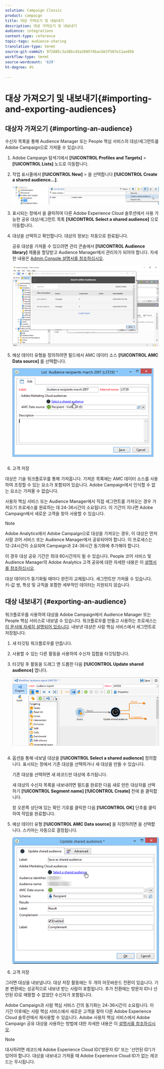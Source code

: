 ```yaml
---
solution: Campaign Classic
product: campaign
title: 대상 가져오기 및 내보내기
description: 대상 가져오기 및 내보내기
audience: integrations
content-type: reference
topic-tags: audience-sharing
translation-type: tm+mt
source-git-commit: 972885c3a38bcd3a260574bacbb3f507e11ae05b
workflow-type: tm+mt
source-wordcount: '629'
ht-degree: 4%

---
```



# 대상 가져오기 및 내보내기{#importing-and-exporting-audiences}

## 대상자 가져오기 {#importing-an-audience}

수신자 목록을 통해 Audience Manager 또는 People 핵심 서비스의 대상/세그먼트를 Adobe Campaign으로 가져올 수 있습니다.

1. Adobe Campaign 탐색기에서 **[!UICONTROL Profiles and Targets]** > **[!UICONTROL Lists]** 노드로 이동합니다.
1. 작업 표시줄에서 **[!UICONTROL New]** > 을 선택합니다 **[!UICONTROL Create a shared audience...]**.

   ![](assets/aam_import_audience.png)

1. 표시되는 창에서 을 클릭하여 다른 Adobe Experience Cloud 솔루션에서 사용 가능한 공유 대상/세그먼트 목록 **[!UICONTROL Select a shared audience]** 으로 이동합니다.
1. 대상을 선택하고 확인합니다. 대상의 정보는 자동으로 완료됩니다.

   공유 대상을 가져올 수 있으려면 관리 콘솔에서 **[!UICONTROL Audience library]** 제품을 할당받고 Audience Manager에서 관리자가 되어야 합니다. 자세한 내용은 [Admin Console 설명서를 참조하십시오](https://helpx.adobe.com/kr/enterprise/managing/user-guide.html).

   ![](assets/aam_import_audience_3.png)

1. 예상 데이터 유형을 정의하려면 필드에서 AMC 데이터 소스 **[!UICONTROL AMC Data source]** 를 선택합니다.

   ![](assets/aam_import_audience_2.png)

1. 고객 저장

대상은 기술 워크플로우를 통해 가져옵니다. 가져온 목록에는 AMC 데이터 소스를 사용하여 조정할 수 있는 요소가 포함되어 있습니다. Adobe Campaign에서 인식할 수 없는 요소는 가져올 수 없습니다.

사용자 핵심 서비스 또는 Audience Manager에서 직접 세그먼트를 가져오는 경우 가져오기 프로세스를 완료하는 데 24-36시간이 소요됩니다. 이 기간이 지나면 Adobe Campaign에서 새로운 고객을 찾아 사용할 수 있습니다.

>[!NOTE]
>
>Adobe Analytics에서 Adobe Campaign으로 대상을 가져오는 경우, 이 대상은 먼저 사람 코어 서비스 또는 Audience Manager에서 공유되어야 합니다. 이 프로세스는 12-24시간이 소요되며 Campaign과 24-36시간 동기화에 추가해야 합니다.
>
>이 경우 대상 공유 기간은 최대 60시간까지 될 수 있습니다. People 코어 서비스 및 Audience Manager의 Adobe Analytics 고객 공유에 대한 자세한 내용은 이 [설명서를 참조하십시오](https://docs.adobe.com/content/help/en/analytics/components/segmentation/segmentation-workflow/seg-publish.html).

대상 데이터가 동기화될 때마다 완전히 교체됩니다. 세그먼트만 가져올 수 있습니다. 키-값 쌍, 특성 및 규칙을 포함한 세부적인 데이터는 지원되지 않습니다.

## 대상 내보내기 {#exporting-an-audience}

워크플로우를 사용하여 대상을 Adobe Campaign에서 Audience Manager 또는 People 핵심 서비스로 내보낼 수 있습니다. 워크플로우를 만들고 사용하는 프로세스는 [이 문서에 자세히 설명되어 있습니다](../../workflow/using/building-a-workflow.md). 내보낸 대상은 사람 핵심 서비스에서 세그먼트로 저장됩니다.

1. 새 타깃팅 워크플로우를 만듭니다.
1. 사용할 수 있는 다른 활동을 사용하여 수신자 집합을 타깃팅합니다.
1. 타깃팅 후 활동을 드래그 앤 드롭한 다음 **[!UICONTROL Update shared audience]** 엽니다.

   ![](assets/aam_export_example.png)

1. 옵션을 통해 내보낼 대상을 **[!UICONTROL Select a shared audience]** 정의합니다. 표시되는 창에서 기존 대상을 선택하거나 새 대상을 만들 수 있습니다.

   기존 대상을 선택하면 새 레코드만 대상에 추가됩니다.

   새 대상의 수신자 목록을 내보내려면 필드를 완료한 다음 새로 만든 대상자를 선택하기 **[!UICONTROL Segment name]** **[!UICONTROL Create]** 전에 을 클릭합니다.

   창 오른쪽 상단에 있는 확인 기호를 클릭한 다음 **[!UICONTROL OK]** 단추를 클릭하여 작업을 완료합니다.

1. 예상 데이터 유형 **[!UICONTROL AMC Data source]** 을 지정하려면 을 선택합니다. 스키마는 자동으로 결정됩니다.

   ![](assets/aam_export_audience_activity.png)

1. 고객 저장

그러면 대상을 내보냅니다. 대상 저장 활동에는 두 개의 아웃바운드 전환이 있습니다. 기본 변환에는 성공적으로 내보낸 받는 사람이 포함됩니다. 추가 전환에는 방문자 ID나 선언된 ID로 매핑할 수 없었던 수신자가 포함됩니다.

Adobe Campaign과 사람 핵심 서비스 간의 동기화는 24-36시간이 소요됩니다. 이 기간 이후에는 사람 핵심 서비스에서 새로운 고객을 찾아 다른 Adobe Experience Cloud 솔루션에서 재사용할 수 있습니다. Adobe 사용자 핵심 서비스에서 Adobe Campaign 공유 대상을 사용하는 방법에 대한 자세한 내용은 이 [설명서를 참조하십시오](https://docs.adobe.com/content/help/en/core-services/interface/audiences/t-audience-create.html).

>[!NOTE]
>
>대사하려면 레코드에 Adobe Experience Cloud ID(&#39;방문자 ID&#39; 또는 &#39;선언된 ID&#39;)가 있어야 합니다. 대상을 내보내고 가져올 때 Adobe Experience Cloud ID가 없는 레코드는 무시됩니다.


